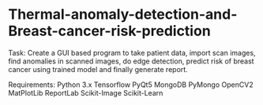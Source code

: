 # Thermal-anomaly-detection-and-Breast-cancer-risk-prediction

Task: Create a GUI based program to take patient data, import scan images, find anomalies in scanned images, do edge detection, predict risk of breast cancer using trained model and finally generate report.

Requirements:
Python 3.x
Tensorflow
PyQt5
MongoDB
PyMongo
OpenCV2
MatPlotLib
ReportLab
Scikit-Image
Scikit-Learn
